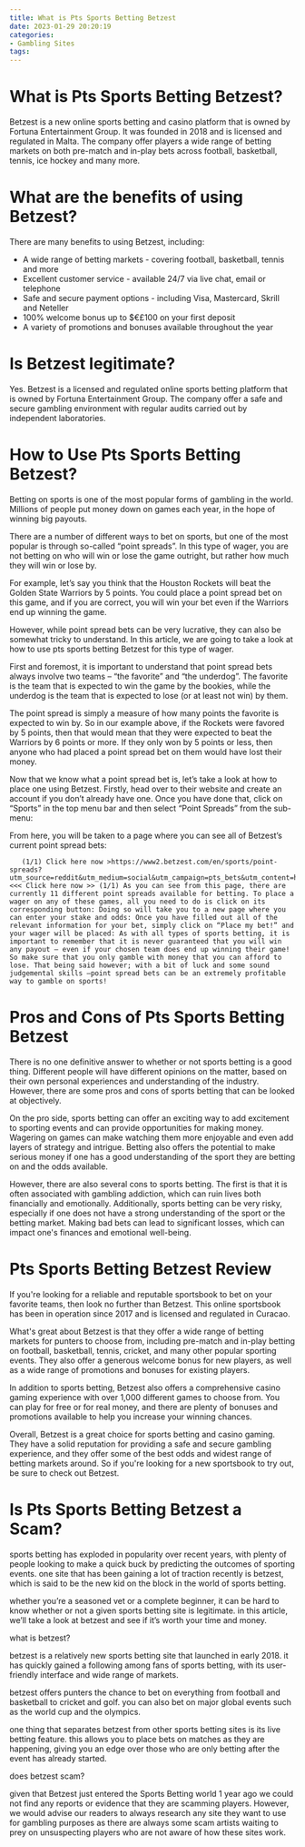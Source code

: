 ```yaml
---
title: What is Pts Sports Betting Betzest
date: 2023-01-29 20:20:19
categories:
- Gambling Sites
tags:
---
```



#  What is Pts Sports Betting Betzest?

Betzest is a new online sports betting and casino platform that is owned by Fortuna Entertainment Group. It was founded in 2018 and is licensed and regulated in Malta. The company offer players a wide range of betting markets on both pre-match and in-play bets across football, basketball, tennis, ice hockey and many more.

# What are the benefits of using Betzest?

There are many benefits to using Betzest, including:

- A wide range of betting markets - covering football, basketball, tennis and more
- Excellent customer service - available 24/7 via live chat, email or telephone
- Safe and secure payment options - including Visa, Mastercard, Skrill and Neteller
- 100% welcome bonus up to $€£100 on your first deposit
- A variety of promotions and bonuses available throughout the year

# Is Betzest legitimate?

Yes. Betzest is a licensed and regulated online sports betting platform that is owned by Fortuna Entertainment Group. The company offer a safe and secure gambling environment with regular audits carried out by independent laboratories.

#  How to Use Pts Sports Betting Betzest?

Betting on sports is one of the most popular forms of gambling in the world. Millions of people put money down on games each year, in the hope of winning big payouts.

There are a number of different ways to bet on sports, but one of the most popular is through so-called “point spreads”. In this type of wager, you are not betting on who will win or lose the game outright, but rather how much they will win or lose by.

For example, let’s say you think that the Houston Rockets will beat the Golden State Warriors by 5 points. You could place a point spread bet on this game, and if you are correct, you will win your bet even if the Warriors end up winning the game.

However, while point spread bets can be very lucrative, they can also be somewhat tricky to understand. In this article, we are going to take a look at how to use pts sports betting Betzest for this type of wager.

First and foremost, it is important to understand that point spread bets always involve two teams – “the favorite” and “the underdog”. The favorite is the team that is expected to win the game by the bookies, while the underdog is the team that is expected to lose (or at least not win) by them.

The point spread is simply a measure of how many points the favorite is expected to win by. So in our example above, if the Rockets were favored by 5 points, then that would mean that they were expected to beat the Warriors by 6 points or more. If they only won by 5 points or less, then anyone who had placed a point spread bet on them would have lost their money.

Now that we know what a point spread bet is, let’s take a look at how to place one using Betzest. Firstly, head over to their website and create an account if you don’t already have one. Once you have done that, click on “Sports” in the top menu bar and then select “Point Spreads” from the sub-menu:

From here, you will be taken to a page where you can see all of Betzest’s current point spread bets:























       (1/1) Click here now >https://www2.betzest.com/en/sports/point-spreads?utm_source=reddit&utm_medium=social&utm_campaign=pts_bets&utm_content=how_to_use&utm_term=How%20to%20use%20Pts%20Sports%20Betting%20Betzest <<< Click here now >> (1/1) As you can see from this page, there are currently 11 different point spreads available for betting. To place a wager on any of these games, all you need to do is click on its corresponding button: Doing so will take you to a new page where you can enter your stake and odds: Once you have filled out all of the relevant information for your bet, simply click on “Place my bet!” and your wager will be placed: As with all types of sports betting, it is important to remember that it is never guaranteed that you will win any payout – even if your chosen team does end up winning their game! So make sure that you only gamble with money that you can afford to lose. That being said however; with a bit of luck and some sound judgemental skills –point spread bets can be an extremely profitable way to gamble on sports!

#  Pros and Cons of Pts Sports Betting Betzest 

There is no one definitive answer to whether or not sports betting is a good thing. Different people will have different opinions on the matter, based on their own personal experiences and understanding of the industry. However, there are some pros and cons of sports betting that can be looked at objectively.

On the pro side, sports betting can offer an exciting way to add excitement to sporting events and can provide opportunities for making money. Wagering on games can make watching them more enjoyable and even add layers of strategy and intrigue. Betting also offers the potential to make serious money if one has a good understanding of the sport they are betting on and the odds available.

However, there are also several cons to sports betting. The first is that it is often associated with gambling addiction, which can ruin lives both financially and emotionally. Additionally, sports betting can be very risky, especially if one does not have a strong understanding of the sport or the betting market. Making bad bets can lead to significant losses, which can impact one's finances and emotional well-being.

#  Pts Sports Betting Betzest Review 

If you're looking for a reliable and reputable sportsbook to bet on your favorite teams, then look no further than Betzest. This online sportsbook has been in operation since 2017 and is licensed and regulated in Curacao.

What's great about Betzest is that they offer a wide range of betting markets for punters to choose from, including pre-match and in-play betting on football, basketball, tennis, cricket, and many other popular sporting events. They also offer a generous welcome bonus for new players, as well as a wide range of promotions and bonuses for existing players.

In addition to sports betting, Betzest also offers a comprehensive casino gaming experience with over 1,000 different games to choose from. You can play for free or for real money, and there are plenty of bonuses and promotions available to help you increase your winning chances.

Overall, Betzest is a great choice for sports betting and casino gaming. They have a solid reputation for providing a safe and secure gambling experience, and they offer some of the best odds and widest range of betting markets around. So if you're looking for a new sportsbook to try out, be sure to check out Betzest.

#  Is Pts Sports Betting Betzest a Scam?

 sports betting has exploded in popularity over recent years, with plenty of people looking to make a quick buck by predicting the outcomes of sporting events. one site that has been gaining a lot of traction recently is betzest, which is said to be the new kid on the block in the world of sports betting.

whether you’re a seasoned vet or a complete beginner, it can be hard to know whether or not a given sports betting site is legitimate. in this article, we’ll take a look at betzest and see if it’s worth your time and money.

what is betzest?

betzest is a relatively new sports betting site that launched in early 2018. it has quickly gained a following among fans of sports betting, with its user-friendly interface and wide range of markets.

betzest offers punters the chance to bet on everything from football and basketball to cricket and golf. you can also bet on major global events such as the world cup and the olympics.

one thing that separates betzest from other sports betting sites is its live betting feature. this allows you to place bets on matches as they are happening, giving you an edge over those who are only betting after the event has already started.

does betzest scam?

given that Betzest just entered the Sports Betting world 1 year ago we could not find any reports or evidence that they are scamming players. However, we would advise our readers to always research any site they want to use for gambling purposes as there are always some scam artists waiting to prey on unsuspecting players who are not aware of how these sites work.







